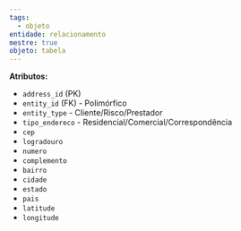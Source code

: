 ```yaml
---
tags:
  - objeto
entidade: relacionamento
mestre: true
objeto: tabela
---
```

**Atributos:**

- `address_id` (PK)
- `entity_id` (FK) - Polimórfico
- `entity_type` - Cliente/Risco/Prestador
- `tipo_endereco` - Residencial/Comercial/Correspondência
- `cep`
- `logradouro`
- `numero`
- `complemento`
- `bairro`
- `cidade`
- `estado`
- `pais`
- `latitude`
- `longitude`